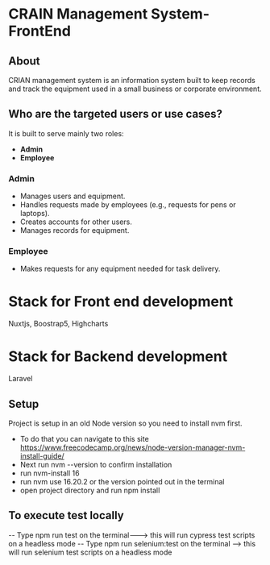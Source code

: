 # CRAIN Management System-FrontEnd

## About
CRIAN management system is an information system built to keep records and track the equipment used in a small business or corporate environment.

## Who are the targeted users or use cases?
It is built to serve mainly two roles:
- **Admin**
- **Employee**

### Admin
- Manages users and equipment.
- Handles requests made by employees (e.g., requests for pens or laptops).
- Creates accounts for other users.
- Manages records for equipment.

### Employee
- Makes requests for any equipment needed for task delivery.

# Stack for Front end development
Nuxtjs, Boostrap5, Highcharts

# Stack for Backend development
Laravel


## Setup

Project is setup in an old Node version so you need to install nvm first.

- To do that you can navigate to this site https://www.freecodecamp.org/news/node-version-manager-nvm-install-guide/
- Next run nvm --version to confirm installation
- run nvm-install 16
- run nvm use 16.20.2 or the version pointed out in the terminal
- open project directory and run npm install

## To execute test locally
-- Type npm run test on the terminal---> this will run cypress test scripts on a headless mode
-- Type npm run selenium:test on the terminal --> this will run selenium test scripts on a headless mode
